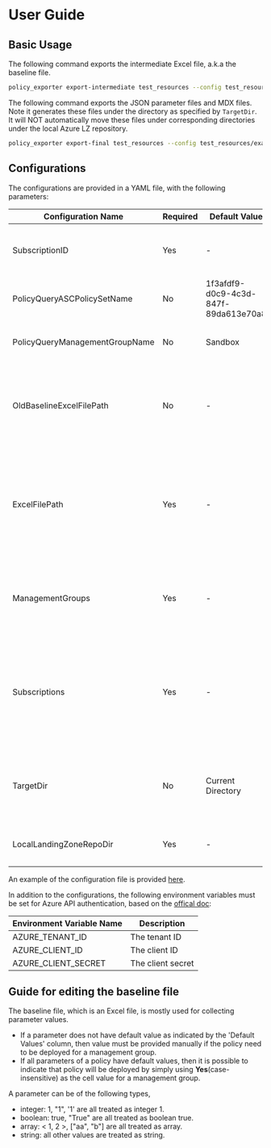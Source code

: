 # User Guide

## Basic Usage
The following command exports the intermediate Excel file, a.k.a the baseline file.
```Bash
policy_exporter export-intermediate test_resources --config test_resources/example_config.yaml
```

The following command exports the JSON parameter files and MDX files.
Note it generates these files under the directory as specified by `TargetDir`. It will
NOT automatically move these files under corresponding directories under the local Azure LZ
repository.
```Bash
policy_exporter export-final test_resources --config test_resources/example_config.yaml
```
## Configurations
The configurations are provided in a YAML file, with the following parameters:

Configuration Name | Required | Default Value | Description 
--- | --- | --- | ---
SubscriptionID | Yes | - | The ID of the subscription under which Azure policies are fetched |
PolicyQueryASCPolicySetName | No | 1f3afdf9-d0c9-4c3d-847f-89da613e70a8 | The ID of the initiative to fetch ASC policy parameters
PolicyQueryManagementGroupName | No | Sandbox | The management group used to fetch builtin policies
OldBaselineExcelFilePath | No | - | The path to the old baseline Excel file, which contains 'Justification', 'Cost Impact' and 'Recommendation' etc.
ExcelFilePath | Yes | - | This is required when performing 'export-final' as it contains parameter values for management groups and subscriptions, which are specified manually.
ManagementGroups | Yes | - | The name of the management groups. It is allowed to provide parameter values per management group.
Subscriptions | Yes | - | The name of subscriptions. For ASC policy parameters, subscription names are used instead of management groups as they apply at subscription level.
TargetDir | No | Current Directory | The directory under which the exported files are placed. Can also be specified through CLI directly.
LocalLandingZoneRepoDir | Yes | - | The path to local directory of the Azure LZ repository.

An example of the configuration file is provided [here](test_resources/example_config.yaml).

In addition to the configurations, the following environment variables must be set for Azure API
authentication, based on the [offical doc](https://docs.microsoft.com/en-us/azure/developer/go/azure-sdk-authorization#use-environment-based-authentication):

Environment Variable Name | Description
--- | ---
AZURE_TENANT_ID | The tenant ID
AZURE_CLIENT_ID | The client ID 
AZURE_CLIENT_SECRET | The client secret

## Guide for editing the baseline file
The baseline file, which is an Excel file, is mostly used for collecting parameter values.
- If a parameter does not have default value as indicated by the 'Default Values' column, then value must be provided manually if the policy need to be deployed for a management group.
- If all parameters of a policy have default values, then it is possible to indicate that policy will be deployed by simply using **Yes**(case-insensitive) as the cell value for a management group.

A parameter can be of the following types,
- integer: 1, "1", '1' are all treated as integer 1.
- boolean: true, "True" are all treated as boolean true.
- array: <  1, 2 >, \["aa",  "b"\] are all treated as array.
- string: all other values are treated as string.